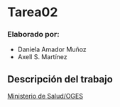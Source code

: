 # Tarea02

### Elaborado por:
- Daniela Amador Muñoz
- Axell S. Martínez

## Descripción del trabajo

[Ministerio de Salud/OGES](https://oges.ministeriodesalud.go.cr/)
